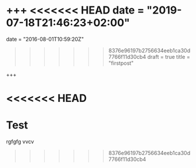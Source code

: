 +++
<<<<<<< HEAD
date = "2019-07-18T21:46:23+02:00"
=======

date = "2016-08-01T10:59:20Z"
>>>>>>> 8376e96197b2756634eeb1ca30d7766f11d30cb4
draft = true
title = "firstpost"

+++

<<<<<<< HEAD
=======
# Test
rgfgfg
vvcv
>>>>>>> 8376e96197b2756634eeb1ca30d7766f11d30cb4
